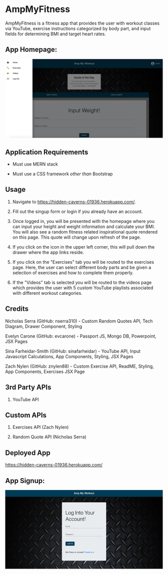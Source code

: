 # AmpMyFitness

AmpMyFitness is a fitness app that provides the user with workout classes via YouTube, exercise instructions categorized by body part, and input fields for determining BMI and target heart rates.

## App Homepage:

![App Function](https://github.com/evcarone/ampmyfitness/blob/master/demo-images/Screen%20Shot%202020-03-13%20at%204.58.06%20PM.png)

## Application Requirements

* Must use MERN stack

* Must use a CSS framework _other than_ Bootstrap

## Usage
1. Navigate to https://hidden-caverns-01936.herokuapp.com/.

2. Fill out the singup form or login if you already have an account.

3. Once logged in, you will be presented with the homepage where you can input your height and weight information and calculate your BMI. You will also see a random fitness related inspirational quote rendered on this page. This quote will change upon refresh of the page.

4. If you click on the icon in the upper left corner, this will pull down the drawer where the app links reside.

5. If you click on the "Exercises" tab you will be routed to the exercises page. Here, the user can select different body parts and be given a selection of exercises and how to complete them properly.

6. If the "Videos" tab is selected you will be routed to the videos page which provides the user with 5 custom YouTube playlists associated with different workout categories.

## Credits

Nicholas Serra (GitHub: nserra310) - Custom Random Quotes API, Tech Diagram, Drawer Component, Styling

Evelyn Carone (GitHub: evcarone) - Passport JS, Mongo DB, Powerpoint, JSX Pages 

Sina Farheidar-Smith (GitHub: sinafarheidar) - YouTube API, Input Javascript Calculations, App Components, Styling, JSX Pages 

Zach Nylen (GitHub: znylen88) - Custom Exercise API, ReadME, Styling, App Components, Exercises JSX Page

## 3rd Party APIs

1. YouTube API

## Custom APIs

1. Exercises API (Zach Nylen)

2. Random Quote API (Nicholas Serra)

## Deployed App

https://hidden-caverns-01936.herokuapp.com/

## App Signup:

 ![App Function](https://github.com/evcarone/ampmyfitness/blob/master/demo-images/Screen%20Shot%202020-03-13%20at%204.57.29%20PM.png)
